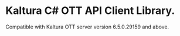 # Kaltura C# OTT API Client Library.
Compatible with Kaltura OTT server version 6.5.0.29159 and above.
